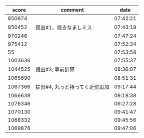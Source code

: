 |score|comment|date|
|------|------|------|
|850874||07:42:21|
|850452|提出#1、焼きなましミス|07:43:19|
|970246||07:47:24|
|975412||07:52:34|
|55||07:53:58|
|1003636||07:55:37|
|1044525|提出#3, 事前計算|08:36:07|
|1065690||08:51:31|
|1067366|提出#4, 丸っと持ってく近傍追加|09:17:44|
|1066638||09:18:38|
|1076346||09:27:28|
|1070130||09:41:47|
|1068332||09:45:56|
|1069876||09:47:06|
